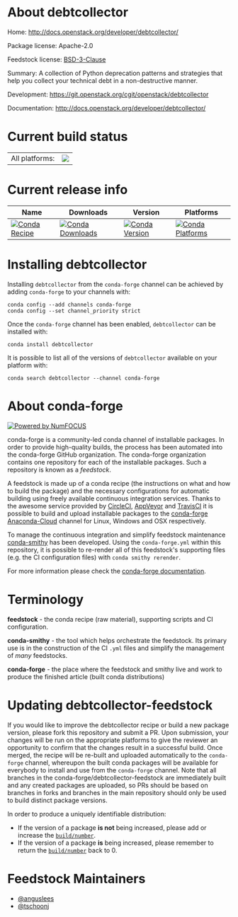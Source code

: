About debtcollector
===================

Home: http://docs.openstack.org/developer/debtcollector/

Package license: Apache-2.0

Feedstock license: [BSD-3-Clause](https://github.com/conda-forge/debtcollector-feedstock/blob/master/LICENSE.txt)

Summary: A collection of Python deprecation patterns and strategies that help you collect your technical debt in a non-destructive manner.

Development: https://git.openstack.org/cgit/openstack/debtcollector

Documentation: http://docs.openstack.org/developer/debtcollector/

Current build status
====================


<table><tr><td>All platforms:</td>
    <td>
      <a href="https://dev.azure.com/conda-forge/feedstock-builds/_build/latest?definitionId=4834&branchName=master">
        <img src="https://dev.azure.com/conda-forge/feedstock-builds/_apis/build/status/debtcollector-feedstock?branchName=master">
      </a>
    </td>
  </tr>
</table>

Current release info
====================

| Name | Downloads | Version | Platforms |
| --- | --- | --- | --- |
| [![Conda Recipe](https://img.shields.io/badge/recipe-debtcollector-green.svg)](https://anaconda.org/conda-forge/debtcollector) | [![Conda Downloads](https://img.shields.io/conda/dn/conda-forge/debtcollector.svg)](https://anaconda.org/conda-forge/debtcollector) | [![Conda Version](https://img.shields.io/conda/vn/conda-forge/debtcollector.svg)](https://anaconda.org/conda-forge/debtcollector) | [![Conda Platforms](https://img.shields.io/conda/pn/conda-forge/debtcollector.svg)](https://anaconda.org/conda-forge/debtcollector) |

Installing debtcollector
========================

Installing `debtcollector` from the `conda-forge` channel can be achieved by adding `conda-forge` to your channels with:

```
conda config --add channels conda-forge
conda config --set channel_priority strict
```

Once the `conda-forge` channel has been enabled, `debtcollector` can be installed with:

```
conda install debtcollector
```

It is possible to list all of the versions of `debtcollector` available on your platform with:

```
conda search debtcollector --channel conda-forge
```


About conda-forge
=================

[![Powered by
NumFOCUS](https://img.shields.io/badge/powered%20by-NumFOCUS-orange.svg?style=flat&colorA=E1523D&colorB=007D8A)](https://numfocus.org)

conda-forge is a community-led conda channel of installable packages.
In order to provide high-quality builds, the process has been automated into the
conda-forge GitHub organization. The conda-forge organization contains one repository
for each of the installable packages. Such a repository is known as a *feedstock*.

A feedstock is made up of a conda recipe (the instructions on what and how to build
the package) and the necessary configurations for automatic building using freely
available continuous integration services. Thanks to the awesome service provided by
[CircleCI](https://circleci.com/), [AppVeyor](https://www.appveyor.com/)
and [TravisCI](https://travis-ci.com/) it is possible to build and upload installable
packages to the [conda-forge](https://anaconda.org/conda-forge)
[Anaconda-Cloud](https://anaconda.org/) channel for Linux, Windows and OSX respectively.

To manage the continuous integration and simplify feedstock maintenance
[conda-smithy](https://github.com/conda-forge/conda-smithy) has been developed.
Using the ``conda-forge.yml`` within this repository, it is possible to re-render all of
this feedstock's supporting files (e.g. the CI configuration files) with ``conda smithy rerender``.

For more information please check the [conda-forge documentation](https://conda-forge.org/docs/).

Terminology
===========

**feedstock** - the conda recipe (raw material), supporting scripts and CI configuration.

**conda-smithy** - the tool which helps orchestrate the feedstock.
                   Its primary use is in the construction of the CI ``.yml`` files
                   and simplify the management of *many* feedstocks.

**conda-forge** - the place where the feedstock and smithy live and work to
                  produce the finished article (built conda distributions)


Updating debtcollector-feedstock
================================

If you would like to improve the debtcollector recipe or build a new
package version, please fork this repository and submit a PR. Upon submission,
your changes will be run on the appropriate platforms to give the reviewer an
opportunity to confirm that the changes result in a successful build. Once
merged, the recipe will be re-built and uploaded automatically to the
`conda-forge` channel, whereupon the built conda packages will be available for
everybody to install and use from the `conda-forge` channel.
Note that all branches in the conda-forge/debtcollector-feedstock are
immediately built and any created packages are uploaded, so PRs should be based
on branches in forks and branches in the main repository should only be used to
build distinct package versions.

In order to produce a uniquely identifiable distribution:
 * If the version of a package **is not** being increased, please add or increase
   the [``build/number``](https://docs.conda.io/projects/conda-build/en/latest/resources/define-metadata.html#build-number-and-string).
 * If the version of a package **is** being increased, please remember to return
   the [``build/number``](https://docs.conda.io/projects/conda-build/en/latest/resources/define-metadata.html#build-number-and-string)
   back to 0.

Feedstock Maintainers
=====================

* [@anguslees](https://github.com/anguslees/)
* [@tschoonj](https://github.com/tschoonj/)


